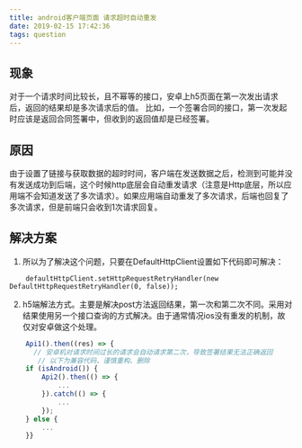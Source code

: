```yaml
---
title: android客户端页面 请求超时自动重发
date: 2019-02-15 17:42:36
tags: question
---
```

## 现象
对于一个请求时间比较长，且不幂等的接口，安卓上h5页面在第一次发出请求后，返回的结果却是多次请求后的值。
比如，一个签署合同的接口，第一次发起时应该是返回合同签署中，但收到的返回值却是已经签署。


## 原因
由于设置了链接与获取数据的超时时间，客户端在发送数据之后，检测到可能并没有发送成功到后端，这个时候http底层会自动重发请求（注意是Http底层，所以应用端不会知道发送了多次请求）。如果应用端自动重发了多次请求，后端也回复了多次请求，但是前端只会收到1次请求回复。


## 解决方案

1. 所以为了解决这个问题，只要在DefaultHttpClient设置如下代码即可解决：
```
    defaultHttpClient.setHttpRequestRetryHandler(new DefaultHttpRequestRetryHandler(0, false));

```

2. h5端解法方式。主要是解决post方法返回结果，第一次和第二次不同。采用对结果使用另一个接口查询的方式解决。由于通常情况ios没有重发的机制，故仅对安卓做这个处理。

```javascript
    Api1().then((res) => {
      // 安卓机对请求时间过长的请求会自动请求第二次，导致签署结果无法正确返回
       // 以下为兼容代码，谨慎重构、删除
    if (isAndroid()) {
        Api2().then(() => {
            ...
        }).catch(() => {
            ...
        });
    } else {
        ...
    }}
```


